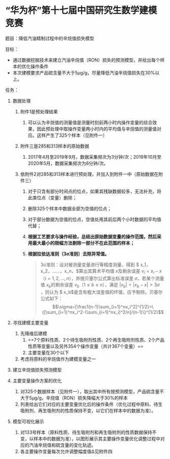 # “华为杯”第十七届中国研究生数学建模竞赛
题目：降低汽油精制过程中的辛烷值损失模型

目标：

- 通过数据挖掘技术来建立汽油辛烷值（RON）损失的预测模型，并给出每个样本的优化操作条件
- 本次建模要求产品硫含量不大于5μg/g，尽量降低汽油辛烷值损失在30%以上。

任务：

1. 数据处理

   1. 附件1是预处理结果

      1. 可以认为辛烷值的测量值是测量时刻前两小时内操作变量的综合效果，因此预处理中取操作变量两小时内的平均值与辛烷值的测量值对应。这样产生了325个样本（见附件一）

   2. 附件三是285和313样本的原始数据

      1. 2017年4月至2019年9月，数据采集频次为3分钟/次；2019年10月至2020年5月，数据采集频次为6分钟/次。

   3. 依附件2对285和313样本进行预处理，并加入到附件一中（原始数据在附件三）

      1. 对于只含有部分时间点的位点，如果其残缺数据较多，无法补充，将此类位点（变量）删除；

      2. 删除325个样本中数据全部为空值的位点；

      3. 对于部分数据为空值的位点，空值处用其前后两个小时数据的平均值代替；

      4. **根据工艺要求与操作经验，总结出原始数据变量的操作范围，然后采用最大最小的限幅方法剔除一部分不在此范围的样本；**

      5. **根据拉依达准则（3σ准则）去除异常值。**

         > 3σ准则：设对被测量变量进行等精度测量，得到 $ x_1，x_2，……，x_n，$算出其算术平均值 $x$及剩余误差 $v_i=x_i-x（i=1,2,...,n）$，并按贝塞尔公式算出标准误差 $σ$，若某个测量值 $x_b$的剩余误差 $v_b（1\leqslant b\leqslant n）$，满足 $|v_b|=|x_b-x|>3σ$ ，则认为 $ x_b$是含有粗大误差值的坏值，应予剔除。贝塞尔公式如下：
         > $$\sigma=[\frac1{n-1}\sum_{i=1}^nv_i^2]^{1/2}=\{[\sum_{i=1}^nx_i^2-(\sum_{i=1}^nx_i)^2/n]/(n-1)\}^{1/2}$$


2. 寻找建模主要变量

   1. 先降维后建模
      1. ==7个原料性质、2个待生吸附剂性质、2个再生吸附剂性质、2个产品性质等变量以及另外354个操作变量（共计367个变量）==
      2. 主要变量在30个以下
   2. 考虑将原料的辛烷值作为建模变量之一

3. 建立辛烷值损失预测模型

4. 主要变量操作方案的优化

   1. 对325个数据样本（见附件一），取出其中所有按预测模型，产品硫含量不大于5μg/g，辛烷值（RON）损失降幅大于30%的样本
   2. 列表给出它们对应的主要变量优化后的操作条件（优化过程中原料、待生吸附剂、再生吸附剂的性质保持不变，以它们在样本中的数据为准）。

5. 模型可视化展示

   1. 对133号样本（原料性质、待生吸附剂和再生吸附剂的性质数据保持不变，以样本中的数据为准），以图形展示其主要操作变量优化调整过程中对应的汽油辛烷值和硫含量的变化轨迹。
   2. 各主要操作变量每次允许调整幅度值Δ见附件四
